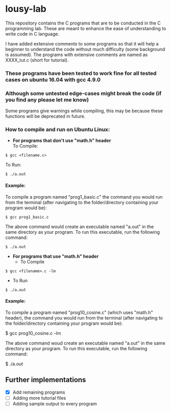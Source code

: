# lousy-lab

This repository contains the C programs that are to be conducted in the C programming lab. These are meant to enhance the ease of understanding to write code in C language.

I have added extensive comments to some programs so that it will help a beginner to understand the code without much difficulty (some background is assumed). The programs with extensive comments are named as XXXX_tut.c (short for tutorial).

### These programs have been tested to work fine for all tested cases on ubuntu 16.04 with gcc 4.9.0
### Although some untested edge-cases might break the code (if you find any please let me know)

Some programs give warnings while compiling, this may be because these functions will be deprecated in future.  

### How to compile and run on Ubuntu Linux:
- **For programs that don't use "math.h" header**  
To Compile:  
```
$ gcc <filename.c>  
```  
To Run:  
```
$ ./a.out  
```  

#### Example:
To compile a program named "prog1_basic.c" the command you would run from the terminal (after navigating to the folder/directory containing your program would be):

```
$ gcc prog1_basic.c  
```
The above command would create an executable named "a.out" in the same directory as your program. To run this executable, run the following command:

```
$ ./a.out
```

- **For programs that use "math.h" header**  
  - To Compile  
```
$ gcc <filename>.c -lm  
```

  - To Run  
```
$ ./a.out  
```

#### Example:
To compile a program named "prog10_cosine.c" (which uses "math.h" header), the command you would run from the terminal (after navigating to the folder/directory containing your program would be):

$ gcc prog10_cosine.c -lm

The above command woud create an executable named "a.out" in the same directory as your program. To run this executable, run the following command:

$ ./a.out


## Further implementations
- [x] Add remaining programs
- [ ] Adding more tutorial files
- [ ] Adding sample output to every program
